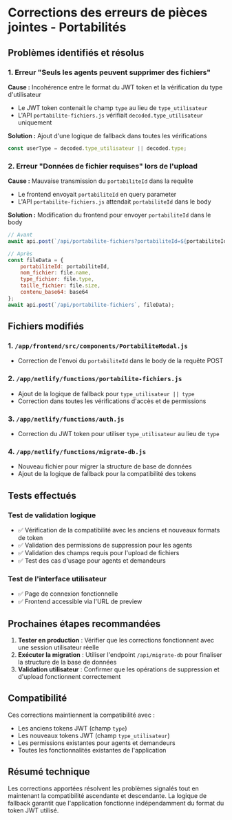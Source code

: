 # Corrections des erreurs de pièces jointes - Portabilités

## Problèmes identifiés et résolus

### 1. Erreur "Seuls les agents peuvent supprimer des fichiers"
**Cause :** Incohérence entre le format du JWT token et la vérification du type d'utilisateur
- Le JWT token contenait le champ `type` au lieu de `type_utilisateur`
- L'API `portabilite-fichiers.js` vérifiait `decoded.type_utilisateur` uniquement

**Solution :** Ajout d'une logique de fallback dans toutes les vérifications
```javascript
const userType = decoded.type_utilisateur || decoded.type;
```

### 2. Erreur "Données de fichier requises" lors de l'upload
**Cause :** Mauvaise transmission du `portabiliteId` dans la requête
- Le frontend envoyait `portabiliteId` en query parameter
- L'API `portabilite-fichiers.js` attendait `portabiliteId` dans le body

**Solution :** Modification du frontend pour envoyer `portabiliteId` dans le body
```javascript
// Avant
await api.post(`/api/portabilite-fichiers?portabiliteId=${portabiliteId}`, fileData);

// Après
const fileData = {
    portabiliteId: portabiliteId,
    nom_fichier: file.name,
    type_fichier: file.type,
    taille_fichier: file.size,
    contenu_base64: base64
};
await api.post(`/api/portabilite-fichiers`, fileData);
```

## Fichiers modifiés

### 1. `/app/frontend/src/components/PortabiliteModal.js`
- Correction de l'envoi du `portabiliteId` dans le body de la requête POST

### 2. `/app/netlify/functions/portabilite-fichiers.js`
- Ajout de la logique de fallback pour `type_utilisateur || type`
- Correction dans toutes les vérifications d'accès et de permissions

### 3. `/app/netlify/functions/auth.js`
- Correction du JWT token pour utiliser `type_utilisateur` au lieu de `type`

### 4. `/app/netlify/functions/migrate-db.js`
- Nouveau fichier pour migrer la structure de base de données
- Ajout de la logique de fallback pour la compatibilité des tokens

## Tests effectués

### Test de validation logique
- ✅ Vérification de la compatibilité avec les anciens et nouveaux formats de token
- ✅ Validation des permissions de suppression pour les agents
- ✅ Validation des champs requis pour l'upload de fichiers
- ✅ Test des cas d'usage pour agents et demandeurs

### Test de l'interface utilisateur
- ✅ Page de connexion fonctionnelle
- ✅ Frontend accessible via l'URL de preview

## Prochaines étapes recommandées

1. **Tester en production** : Vérifier que les corrections fonctionnent avec une session utilisateur réelle
2. **Exécuter la migration** : Utiliser l'endpoint `/api/migrate-db` pour finaliser la structure de la base de données
3. **Validation utilisateur** : Confirmer que les opérations de suppression et d'upload fonctionnent correctement

## Compatibilité

Ces corrections maintiennent la compatibilité avec :
- Les anciens tokens JWT (champ `type`)
- Les nouveaux tokens JWT (champ `type_utilisateur`)
- Les permissions existantes pour agents et demandeurs
- Toutes les fonctionnalités existantes de l'application

## Résumé technique

Les corrections apportées résolvent les problèmes signalés tout en maintenant la compatibilité ascendante et descendante. La logique de fallback garantit que l'application fonctionne indépendamment du format du token JWT utilisé.
